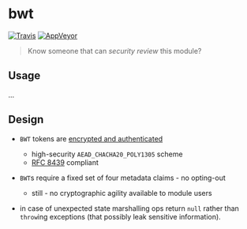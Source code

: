 # bwt

[![Travis](http://img.shields.io/travis/chiefbiiko/bwt.svg?style=flat)](http://travis-ci.org/chiefbiiko/bwt) [![AppVeyor](https://ci.appveyor.com/api/projects/status/github/chiefbiiko/bwt?branch=master&svg=true)](https://ci.appveyor.com/project/chiefbiiko/bwt)

> Know someone that can *security review* this module?

## Usage

...

## Design

- `BWT` tokens are [encrypted and authenticated](https://en.wikipedia.org/wiki/Authenticated_encryption)
  - high-security `AEAD_CHACHA20_POLY1305` scheme
  - [RFC 8439](https://tools.ietf.org/html/rfc8439) compliant

  
- `BWT`s require a fixed set of four metadata claims - no opting-out
  - still - no cryptographic agility available to module users

- in case of unexpected state marshalling ops return `null` rather than `throw`ing exceptions (that possibly leak sensitive information).